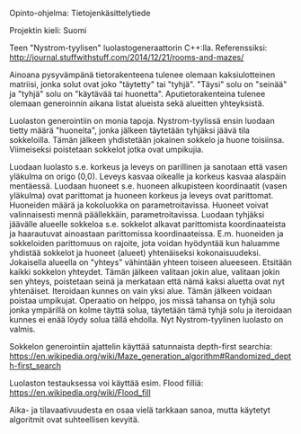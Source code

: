 Opinto-ohjelma: Tietojenkäsittelytiede

Projektin kieli: Suomi

Teen "Nystrom-tyylisen" luolastogeneraattorin C++:lla. Referenssiksi: http://journal.stuffwithstuff.com/2014/12/21/rooms-and-mazes/

Ainoana pysyvämpänä tietorakenteena tulenee olemaan kaksiulotteinen matriisi, jonka solut ovat joko "täytetty" tai "tyhjä". "Täysi" solu on "seinää" ja "tyhjä" solu on "käytävää tai huonetta".
Aputietorakenteina tulenee olemaan generoinnin aikana listat alueista sekä alueitten yhteyksistä.

Luolaston generointiin on monia tapoja. Nystrom-tyylissä ensin luodaan tietty määrä "huoneita", jonka jälkeen täytetään tyhjäksi jäävä tila sokkeloilla. Tämän jälkeen yhdistetään jokainen sokkelo ja huone toisiinsa. Viimeiseksi poistetaan sokkelot jotka ovat umpikujia.

Luodaan luolasto s.e. korkeus ja leveys on parillinen ja sanotaan että vasen yläkulma on origo (0,0). Leveys kasvaa oikealle ja korkeus kasvaa alaspäin mentäessä.
Luodaan huoneet s.e. huoneen alkupisteen koordinaatit (vasen yläkulma) ovat parittomat ja huoneen korkeus ja leveys ovat parittomat. Huoneiden määrä ja kokoluokka on parametroitavissa. Huoneet voivat valinnaisesti mennä päällekkäin, parametroitavissa.
Luodaan tyhjäksi jäävälle alueelle sokkeloa s.e. sokkelot alkavat parittomista koordinaateista ja haarautuvat ainoastaan parittomissa koordinaateissa.
E.m. huoneiden ja sokkeloiden parittomuus on rajoite, jota voidan hyödyntää kun haluamme yhdistää sokkelot ja huoneet (alueet) yhtenäiseksi kokonaisuudeksi. Jokaisella alueella on "yhteys" vähintään yhteen toiseen alueeseen.
Etsitään kaikki sokkelon yhteydet. Tämän jälkeen valitaan jokin alue, valitaan jokin sen yhteys, poistetaan seinä ja merkataan että nämä kaksi aluetta ovat nyt yhtenäiset. Iteroidaan kunnes on vain yksi alue.
Tämän jälkeen voidaan poistaa umpikujat. Operaatio on helppo, jos missä tahansa on tyhjä solu jonka ympärillä on kolme täyttä solua, täytetään tämä tyhjä solu ja iteroidaan kunnes ei enää löydy solua tällä ehdolla.
Nyt Nystrom-tyylinen luolasto on valmis.

Sokkelon generointiin ajattelin käyttää satunnaista depth-first searchia:
https://en.wikipedia.org/wiki/Maze_generation_algorithm#Randomized_depth-first_search

Luolaston testauksessa voi käyttää esim. Flood filliä:
https://en.wikipedia.org/wiki/Flood_fill

Aika- ja tilavaativuudesta en osaa vielä tarkkaan sanoa, mutta käytetyt algoritmit ovat suhteellisen kevyitä.
